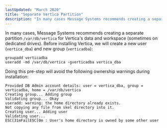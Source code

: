 ```yaml
---
lastUpdated: "March 2020"
title: "Separate Vertica Partition"
description: "In many cases Message Systems recommends creating a separate partition var db vertica for Vertica's data and workspace sometimes on dedicated drives Before installing Vertica we will create a new user vertica dba and new group verticadba Doing this pre step will avoid the following ownership warnings during installation..."
---
```


In many cases, Message Systems recommends creating a separate partition `/var/db/vertica` for Vertica's data and workspace (sometimes on dedicated drives). Before installing Vertica, we will create a new user (`vertica_dba`) and new group (`verticadba`):

```
groupadd verticadba
useradd -md /var/db/vertica -gverticadba vertica_dba
```

Doing this pre-step will avoid the following ownership warnings during installation:

```
Provided DB Admin account details: user = vertica_dba, group = verticadba, home = /var/db/vertica
Creating group... Adding group
Validating group... Okay
useradd: warning: the home directory already exists.
Not copying any file from skel directory into it.
Creating user... Adding user
Validating user...
ESC[31mFailESC[0m : User's home directory is owned by some other user
```